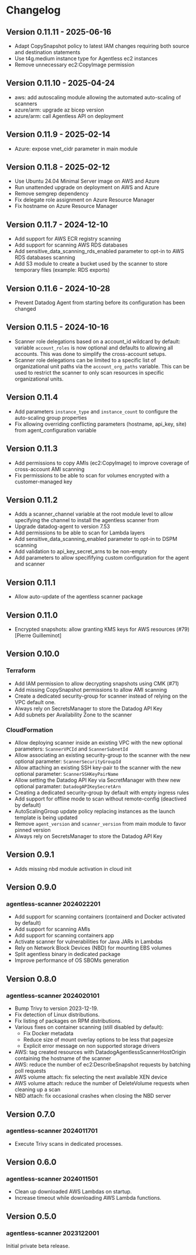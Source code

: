 # Changelog

## Version 0.11.11 - 2025-06-16

- Adapt CopySnapshot policy to latest IAM changes requiring both source and destination statements
- Use t4g.medium instance type for Agentless ec2 instances
- Remove unnecessary ec2:CopyImage permission

## Version 0.11.10 - 2025-04-24

- aws: add autoscaling module allowing the automated auto-scaling of scanners
- azure/arm: upgrade az bicep version
- azure/arm: call Agentless API on deployment

## Version 0.11.9 - 2025-02-14

- Azure: expose vnet_cidr parameter in main module

## Version 0.11.8 - 2025-02-12

- Use Ubuntu 24.04 Minimal Server image on AWS and Azure
- Run unattended upgrade on deployment on AWS and Azure
- Remove semgrep dependency
- Fix delegate role assignment on Azure Resource Manager
- Fix hostname on Azure Resource Manager

## Version 0.11.7 - 2024-12-10

- Add support for AWS ECR registry scanning
- Add support for scanning AWS RDS databases
- Add sensitive_data_scanning_rds_enabled parameter to opt-in to AWS RDS databases scanning
- Add S3 module to create a bucket used by the scanner to store temporary files (example: RDS exports)

## Version 0.11.6 - 2024-10-28

- Prevent Datadog Agent from starting before its configuration has been changed

## Version 0.11.5 - 2024-10-16

- Scanner role delegations based on a account_id wildcard by default: variable `account_roles` is now optional and defaults to allowing all accounts. This was done to simplify the cross-account setups.
- Scanner role delegations can be limited to a specific list of organizational unit paths via the `account_org_paths` variable. This can be used to restrict the scanner to only scan resources in specific organizational units.

## Version 0.11.4

- Add parameters `instance_type` and `instance_count` to configure the auto-scaling group properties
- Fix allowing overriding conflicting parameters (hostname, api_key, site) from agent_configuration variable

## Version 0.11.3

- Add permissions to copy AMIs (ec2:CopyImage) to improve coverage of cross-account AMI scanning
- Fix permissions to be able to scan for volumes encrypted with a customer-managed key

## Version 0.11.2

- Adds a scanner_channel variable at the root module level to allow specifying the channel to install the agentless scanner from
- Upgrade datadog-agent to version 7.53
- Add permissions to be able to scan for Lambda layers
- Add sensitive_data_scanning_enabled parameter to opt-in to DSPM scanning
- Add validation to api_key_secret_arns to be non-empty
- Add parameters to allow specififying custom configuration for the agent and scanner

## Version 0.11.1

- Allow auto-update of the agentless scanner package

## Version 0.11.0

- Encrypted snapshots: allow granting KMS keys for AWS resources (#79) [Pierre Guilleminot]

## Version 0.10.0

### Terraform

- Add IAM permission to allow decrypting snapshots using CMK (#71)
- Add missing CopySnapshot permissions to allow AMI scanning
- Create a dedicated security-group for scanner instead of relying on the VPC default one.
- Always rely on SecretsManager to store the Datadog API Key
- Add subnets per Availability Zone to the scanner

### CloudFormation

- Allow deploying scanner inside an existing VPC with the new optional parameters: `ScannerVPCId` and `ScannerSubnetId`
- Allow associating an existing security-group to the scanner with the new optional parameter: `ScannerSecurityGroupId`
- Allow attaching an existing SSH key-pair to the scanner with the new optional parameter: `ScannerSSHKeyPairName`
- Allow setting the Datadog API Key via SecretManager with thew new optional paramater: `DatadogAPIKeySecretArn`
- Creating a dedicated security-group by default with empty ingress rules
- Add support for offline mode to scan without remote-config (deactived by default)
- AutoScalingGroup update policy replacing instances as the launch template is being updated
- Remove `agent_version` and `scanner_version` from main module to favor pinned version
- Always rely on SecretsManager to store the Datadog API Key

## Version 0.9.1

- Adds missing nbd module activation in cloud init

## Version 0.9.0

### agentless-scanner 2024022201

- Add support for scanning containers (containerd and Docker activated by default)
- Add support for scanning AMIs
- Add support for scanning containers app
- Activate scanner for vulnerabilities for Java JARs in Lambdas
- Rely on Network Block Devices (NBD) for mounting EBS volumes
- Split agentless binary in dedicated package
- Improve performance of OS SBOMs generation

## Version 0.8.0

### agentless-scanner 2024020101

- Bump Trivy to version 2023-12-19.
- Fix detection of Linux distributions.
- Fix listing of packages on RPM distributions.
- Various fixes on container scanning (still disabled by default):
    - Fix Docker metadata
    - Reduce size of mount overlay options to be less that pagesize
    - Explicit error message on non supported storage drivers
- AWS: tag created resources with DatadogAgentlessScannerHostOrigin containing the hostname of the scanner
- AWS: reduce the number of ec2:DescribeSnapshot requests by batching poll requests
- AWS volume attach: fix selecting the next available XEN device
- AWS volume attach: reduce the number of DeleteVolume requests when cleaning up a scan
- NBD attach: fix occasional crashes when closing the NBD server

## Version 0.7.0

### agentless-scanner 2024011701

- Execute Trivy scans in dedicated processes.

## Version 0.6.0

### agentless-scanner 2024011501

- Clean up downloaded AWS Lambdas on startup.
- Increase timeout while downloading AWS Lambda functions.

## Version 0.5.0

### agentless-scanner 2023122001

Initial private beta release.
